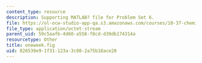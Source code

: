 ```yaml
---
content_type: resource
description: Supporting MATLAB? file for Problem Set 6.
file: https://ol-ocw-studio-app-qa.s3.amazonaws.com/courses/10-37-chemical-and-biological-reaction-engineering-spring-2007/826539e91f31123a3c082a75b18ace20_oneweek.fig
file_type: application/octet-stream
parent_uid: 59c5aafb-4d60-a558-f8cd-d39db174314a
resourcetype: Other
title: oneweek.fig
uid: 826539e9-1f31-123a-3c08-2a75b18ace20
---
```

